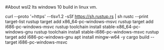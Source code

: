 #About wsl2
Its windows 10 build in linux vm.

curl --proto '=https' --tlsv1.2 -sSf https://sh.rustup.rs | sh
rustc --print target-list
rustup target add x86_64-pc-windows-msvc
rustup target add i686-pc-windows-msvc
rustup toolchain install stable-x86_64-pc-windows-gnu
rustup toolchain install stable-i686-pc-windows-msvc
rustup target add i686-pc-windows-gnu
 apt install mingw-w64 -y
cargo build --target i686-pc-windows-msvc